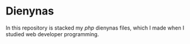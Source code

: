# Dienynas

In this repository is stacked my *php* dienynas files, which I made when I studied web developer programming.

